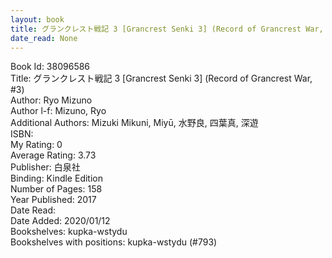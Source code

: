 ```yaml
---
layout: book
title: グランクレスト戦記 3 [Grancrest Senki 3] (Record of Grancrest War,  no. 3)
date_read: None
---
```


Book Id: 38096586<br />
Title: グランクレスト戦記 3 [Grancrest Senki 3] (Record of Grancrest War, #3)<br />
Author: Ryo Mizuno<br />
Author l-f: Mizuno, Ryo<br />
Additional Authors: Mizuki Mikuni, Miyū, 水野良, 四葉真, 深遊<br />
ISBN: <br />
My Rating: 0<br />
Average Rating: 3.73<br />
Publisher: 白泉社<br />
Binding: Kindle Edition<br />
Number of Pages: 158<br />
Year Published: 2017<br />
Date Read: <br />
Date Added: 2020/01/12<br />
Bookshelves: kupka-wstydu<br />
Bookshelves with positions: kupka-wstydu (#793)<br />

